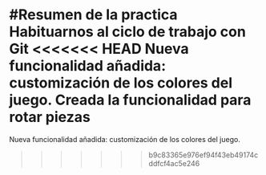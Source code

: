 #Resumen de la practica
Habituarnos al ciclo de trabajo con Git
<<<<<<< HEAD
Nueva funcionalidad añadida: customización de los colores del juego.
Creada la funcionalidad para rotar piezas
=======
Nueva funcionalidad añadida: customización de los colores del juego.
>>>>>>> b9c83365e976ef94f43eb49174cddfcf4ac5e246
